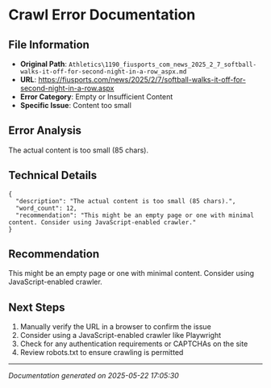 # Crawl Error Documentation

## File Information
- **Original Path**: `Athletics\1190_fiusports_com_news_2025_2_7_softball-walks-it-off-for-second-night-in-a-row_aspx.md`
- **URL**: https://fiusports.com/news/2025/2/7/softball-walks-it-off-for-second-night-in-a-row.aspx
- **Error Category**: Empty or Insufficient Content
- **Specific Issue**: Content too small

## Error Analysis
The actual content is too small (85 chars).

## Technical Details
```
{
  "description": "The actual content is too small (85 chars).",
  "word_count": 12,
  "recommendation": "This might be an empty page or one with minimal content. Consider using JavaScript-enabled crawler."
}
```

## Recommendation
This might be an empty page or one with minimal content. Consider using JavaScript-enabled crawler.

## Next Steps
1. Manually verify the URL in a browser to confirm the issue
2. Consider using a JavaScript-enabled crawler like Playwright
3. Check for any authentication requirements or CAPTCHAs on the site
4. Review robots.txt to ensure crawling is permitted

---
*Documentation generated on 2025-05-22 17:05:30*

